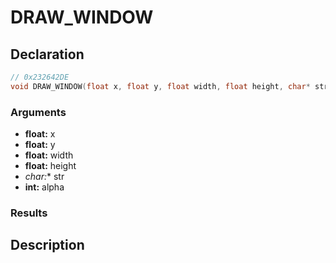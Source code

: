 # DRAW_WINDOW

## Declaration
```cpp
// 0x232642DE
void DRAW_WINDOW(float x, float y, float width, float height, char* str, int alpha);
```

### Arguments
- **float:** x
- **float:** y
- **float:** width
- **float:** height
- **char*:** str
- **int:** alpha

### Results

## Description
